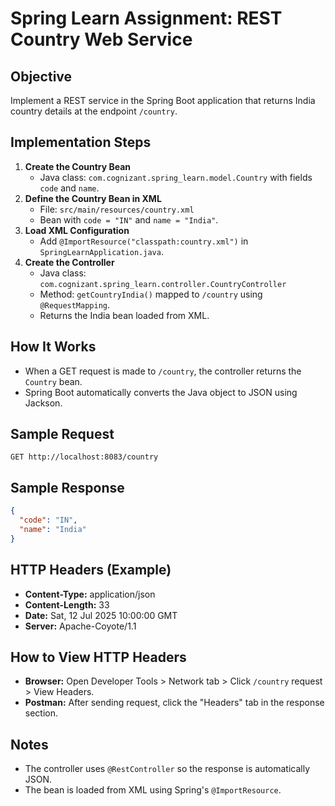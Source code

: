 
# Spring Learn Assignment: REST Country Web Service

## Objective
Implement a REST service in the Spring Boot application that returns India country details at the endpoint `/country`.

## Implementation Steps
1. **Create the Country Bean**
   - Java class: `com.cognizant.spring_learn.model.Country` with fields `code` and `name`.
2. **Define the Country Bean in XML**
   - File: `src/main/resources/country.xml`
   - Bean with `code = "IN"` and `name = "India"`.
3. **Load XML Configuration**
   - Add `@ImportResource("classpath:country.xml")` in `SpringLearnApplication.java`.
4. **Create the Controller**
   - Java class: `com.cognizant.spring_learn.controller.CountryController`
   - Method: `getCountryIndia()` mapped to `/country` using `@RequestMapping`.
   - Returns the India bean loaded from XML.

## How It Works
- When a GET request is made to `/country`, the controller returns the `Country` bean.
- Spring Boot automatically converts the Java object to JSON using Jackson.

## Sample Request
```
GET http://localhost:8083/country
```

## Sample Response
```json
{
  "code": "IN",
  "name": "India"
}
```

## HTTP Headers (Example)
- **Content-Type:** application/json
- **Content-Length:** 33
- **Date:** Sat, 12 Jul 2025 10:00:00 GMT
- **Server:** Apache-Coyote/1.1

## How to View HTTP Headers
- **Browser:** Open Developer Tools > Network tab > Click `/country` request > View Headers.
- **Postman:** After sending request, click the "Headers" tab in the response section.

## Notes
- The controller uses `@RestController` so the response is automatically JSON.
- The bean is loaded from XML using Spring's `@ImportResource`.
